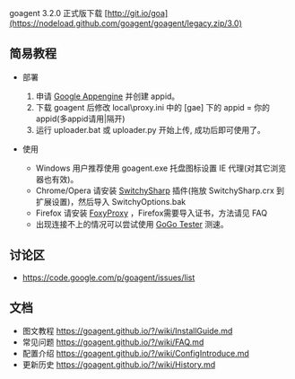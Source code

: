 goagent 3.2.0 正式版下载 [http://git.io/goa](https://nodeload.github.com/goagent/goagent/legacy.zip/3.0)

## 简易教程

- 部署

  1. 申请 [Google Appengine](https://appengine.google.com) 并创建 appid。
  1. 下载 goagent 后修改 local\proxy.ini 中的 [gae] 下的 appid = 你的appid(多appid请用|隔开)
  1. 运行 uploader.bat 或 uploader.py 开始上传, 成功后即可使用了。

- 使用

  * Windows 用户推荐使用 goagent.exe 托盘图标设置 IE 代理(对其它浏览器也有效)。
  * Chrome/Opera 请安装 [SwitchySharp](https://chrome.google.com/webstore/detail/dpplabbmogkhghncfbfdeeokoefdjegm) 插件(拖放  SwitchySharp.crx 到扩展设置)，然后导入 SwitchyOptions.bak
  * Firefox 请安装 [FoxyProxy](https://addons.mozilla.org/zh-cn/firefox/addon/foxyproxy-standard/) ，Firefox需要导入证书，方法请见 FAQ
  * 出现连接不上的情况可以尝试使用 [GoGo Tester](https://github.com/azzvx/gogotester/raw/2.3/GoGo%20Tester/bin/Release/GoGo%20Tester.exe) 测速。

## 讨论区
* https://code.google.com/p/goagent/issues/list

## 文档
* 图文教程 https://goagent.github.io/?/wiki/InstallGuide.md
* 常见问题 https://goagent.github.io/?/wiki/FAQ.md
* 配置介绍 https://goagent.github.io/?/wiki/ConfigIntroduce.md
* 更新历史 https://goagent.github.io/?/wiki/History.md
